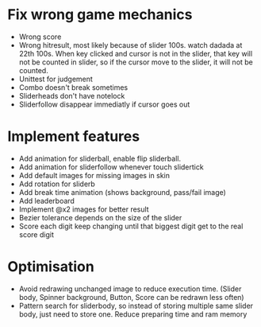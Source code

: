 # Fix wrong game mechanics
- Wrong score
- Wrong hitresult, most likely because of slider 100s. watch dadada at 22th 100s. When key clicked and cursor is not in the slider, that key will not be counted in slider, so if the cursor move to the slider, it will not be counted.
- Unittest for judgement
- Combo doesn't break sometimes
- Sliderheads don't have notelock
- Sliderfollow disappear immediatly if cursor goes out

# Implement features
- Add animation for sliderball, enable flip sliderball.
- Add animation for sliderfollow whenever touch slidertick
- Add default images for missing images in skin
- Add rotation for sliderb
- Add break time animation (shows background, pass/fail image)
- Add leaderboard
- Implement @x2 images for better result
- Bezier tolerance depends on the size of the slider
- Score each digit keep changing until that biggest digit get to the real score digit

# Optimisation
- Avoid redrawing unchanged image to reduce execution time. (Slider body, Spinner background, Button, Score can be redrawn less often)
- Pattern search for sliderbody, so instead of storing multiple same slider body, just need to store one. Reduce preparing time and ram memory
